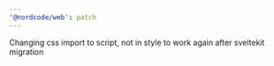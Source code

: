 ```yaml
---
'@nordcode/web': patch
---
```


Changing css import to script, not in style to work again after sveltekit migration
